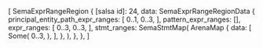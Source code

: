 [
    SemaExprRangeRegion {
        [salsa id]: 24,
        data: SemaExprRangeRegionData {
            principal_entity_path_expr_ranges: [
                0..1,
                0..3,
            ],
            pattern_expr_ranges: [],
            expr_ranges: [
                0..3,
                0..3,
            ],
            stmt_ranges: SemaStmtMap(
                ArenaMap {
                    data: [
                        Some(
                            0..3,
                        ),
                    ],
                },
            ),
        },
    },
]